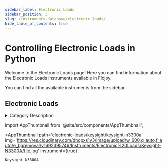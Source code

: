 ```yaml
--- 
sidebar_label: Electronic Loads
sidebar_position: 3
slug: /instruments-database/electronic-loads/
hide_table_of_contents: true
---
```


# Controlling Electronic Loads in Python

Welcome to the Electronic Loads page! Here you can find information about the Electronic Loads instruments available in Flojoy.

You can find all the available instruments from the sidebar


## Electronic Loads 

<details> 
<summary>Category Description</summary> 
An electronic load is a test instrument designed to sink current and absorb power out of a power source. If a power supply is used to power a device, an electronic load is used to test the power supply by emulating the device under test (DUT). Power supplies and electronic loads are complementary test equipment. The power supply tests electronic circuits under specific sourcing conditions. The electronic load tests the energy sources or energy conversion blocks under specific loading constraints. An electronic load is a programmable instrument that offers the user various modes of control such as constant voltage (CV), constant current (CC), constant power (CP) or constant resistance (CR).
</details> 

<!-- Custom component -->
import AppThumbnail from '@site/src/components/AppThumbnail';

<div className="flex flex-wrap">

<AppThumbnail 
    path='electronic-loads/keysight/keysight-n3300a'
    img='https://res.cloudinary.com/dhopxs1y3/image/upload/w_600,q_auto,f_auto/e_bgremoval/v1692395746/Instruments/Electronic%20Loads/Keysight-N3300A/file.jpg'
    instrument={true}
>
    Keysight N3300A
</AppThumbnail>
</div>
